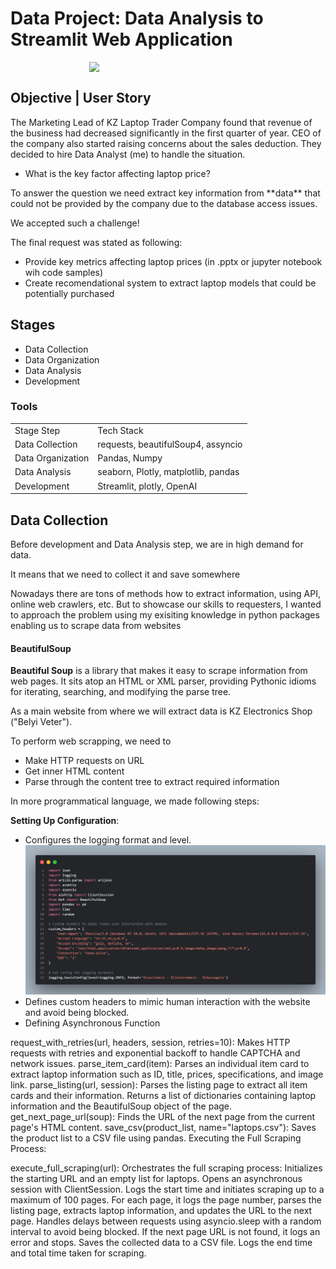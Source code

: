 # Data Project: Data Analysis to Streamlit Web Application

<div style="display: flex; justify-content: center; align-items: center">
<img src="https://i.pinimg.com/originals/e4/d3/95/e4d395849317f98f2a418c0e10182b0d.gif" style="width: 50%">
</div>

## Objective | User Story
The Marketing Lead of KZ Laptop Trader Company found that revenue of the business had decreased significantly in the first quarter of year. CEO of the company also started raising concerns about the sales deduction. They decided to hire Data Analyst (me) to handle the situation.
* What is the key factor affecting laptop price?
<p>To answer the question we need extract key information from **data** that could not be provided by the company due to the database access issues. </p>
<p>We accepted such a challenge!</p>
<p>The final request was stated as following: 
<ul>
<li>Provide key metrics affecting laptop prices (in .pptx or jupyter notebook wih code samples)</li>
<li>Create recomendational system to extract laptop models that could be potentially purchased</li>
</ul>
</p>

## Stages
* Data Collection
* Data Organization
* Data Analysis
* Development

### Tools
<table>
  <tr>
    <td>Stage Step</td>
    <td>Tech Stack</td>
  </tr>
  <tr>
    <td>Data Collection</td>
    <td>requests, beautifulSoup4, assyncio</td>
  </tr>
  <tr>
    <td>Data Organization</td>
    <td>Pandas, Numpy</td>
  </tr>
  <tr>
    <td>Data Analysis</td>
    <td>seaborn, Plotly, matplotlib, pandas</td>
  </tr>
  <tr>
    <td>Development</td>
    <td>Streamlit, plotly, OpenAI</td>
  </tr>
</table>

## Data Collection
Before development and Data Analysis step, we are in high demand for data.
<p>It means that we need to collect it and save somewhere</p>
<p>Nowadays there are tons of methods how to extract information, using API, online web crawlers, etc. But to showcase our skills to requesters, I wanted to approach the problem using my exisiting knowledge in python packages enabling us to scrape data from websites</p>

#### BeautifulSoup
**Beautiful Soup** is a library that makes it easy to scrape information from web pages. It sits atop an HTML or XML parser, providing Pythonic idioms for iterating, searching, and modifying the parse tree.
<p>As a main website from where we will extract data is KZ Electronics Shop ("Belyi Veter").</p>
<p>To perform web scrapping, we need to 
<ul>
  <li>Make HTTP requests on URL</li>
  <li>Get inner HTML content</li>
  <li>Parse through the content tree to extract required information</li>
</ul>
<p>In more programmatical language, we made following steps:
  
**Setting Up Configuration**:

* Configures the logging format and level.
  ![](https://github.com/dxmension/Data-project-laptop-analysis/blob/main/assets/5264826213891955301.jpg)
* Defines custom headers to mimic human interaction with the website and avoid being blocked.
* Defining Asynchronous Function
  

request_with_retries(url, headers, session, retries=10): Makes HTTP requests with retries and exponential backoff to handle CAPTCHA and network issues.
parse_item_card(item): Parses an individual item card to extract laptop information such as ID, title, prices, specifications, and image link.
parse_listing(url, session): Parses the listing page to extract all item cards and their information. Returns a list of dictionaries containing laptop information and the BeautifulSoup object of the page.
get_next_page_url(soup): Finds the URL of the next page from the current page's HTML content.
save_csv(product_list, name="laptops.csv"): Saves the product list to a CSV file using pandas.
Executing the Full Scraping Process:

execute_full_scraping(url): Orchestrates the full scraping process:
Initializes the starting URL and an empty list for laptops.
Opens an asynchronous session with ClientSession.
Logs the start time and initiates scraping up to a maximum of 100 pages.
For each page, it logs the page number, parses the listing page, extracts laptop information, and updates the URL to the next page.
Handles delays between requests using asyncio.sleep with a random interval to avoid being blocked.
If the next page URL is not found, it logs an error and stops.
Saves the collected data to a CSV file.
Logs the end time and total time taken for scraping.
</p>

